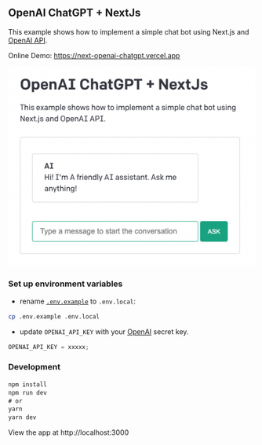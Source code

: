 
## OpenAI ChatGPT + NextJs

This example shows how to implement a simple chat bot using Next.js and [OpenAI API](https://beta.openai.com/docs/api-reference/completions/create).

Online Demo: https://next-openai-chatgpt.vercel.app

![Preview](preview.png)

### Set up environment variables

- rename [`.env.example`](.env.example) to `.env.local`:

```bash
cp .env.example .env.local
```

- update `OPENAI_API_KEY` with your [OpenAI](https://beta.openai.com/account/api-keys) secret key.

```js
OPENAI_API_KEY = xxxxx;
```

### Development

```js
npm install
npm run dev
# or
yarn
yarn dev
```

View the app at http://localhost:3000
